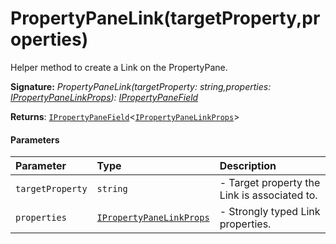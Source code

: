 # PropertyPaneLink(targetProperty,properties)

Helper method to create a Link on the PropertyPane.

**Signature:** _PropertyPaneLink(targetProperty: string,properties: [IPropertyPaneLinkProps](../sp-client-preview/ipropertypanelinkprops.md)): [IPropertyPaneField](../sp-client-preview/ipropertypanefield.md)<IPropertyPaneLinkProps>_

**Returns**: [`IPropertyPaneField`]()<[`IPropertyPaneLinkProps`](../sp-client-preview/ipropertypanelinkprops.md)>



#### Parameters


| Parameter	   | Type    | Description |
|:-------------|:---------------|:------------|
| `targetProperty`    | `string` | - Target property the Link is associated to. |
| `properties`    | [`IPropertyPaneLinkProps`](../sp-client-preview/ipropertypanelinkprops.md) | - Strongly typed Link properties. |

